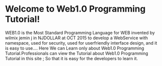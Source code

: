 
Welcome to Web1.0 Programming Tutorial!
=======================================

WEB1.0 is the Most Standard Programming Language for WEB invented by wilmix jemin j in NJDOLLAR at OCT 2015 to develop a WebService with namespace, used for security, used for userfriendly interface design, and it is easy to use.... Here We can Learn only about Web1.0 Programming Tutorial.Professionals can view the Tutorial about Web1.0 Programming Tutorial in this site ; So that it is easy for the developers to learn it.
